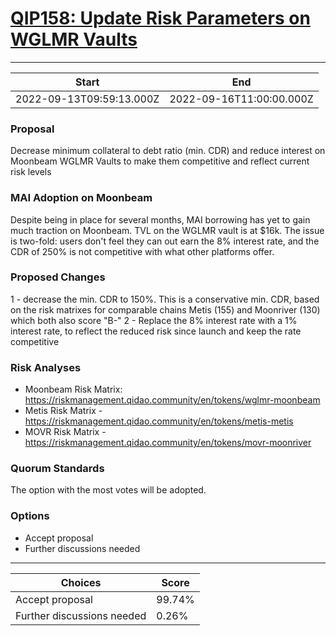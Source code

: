
# [QIP158: Update Risk Parameters on WGLMR Vaults](https://snapshot.org/#/qidao.eth/proposal/0xd334509ecd58e402615760b4d8056757823683e884230be670e54d525af1b11a)

---
| Start | End |
| --- | --- |
| 2022-09-13T09:59:13.000Z | 2022-09-16T11:00:00.000Z |


### Proposal

Decrease minimum collateral to debt ratio (min. CDR) and reduce interest on Moonbeam WGLMR Vaults to make them competitive and reflect current risk levels

### MAI Adoption on Moonbeam

Despite being in place for several months, MAI borrowing has yet to gain much traction on Moonbeam. TVL on the WGLMR vault is at $16k. The issue is two-fold: users don't feel they can out earn the 8% interest rate, and the CDR of 250% is not competitive with what other platforms offer.

### Proposed Changes

1 - decrease the min. CDR to 150%. This is a conservative min. CDR, based on the risk matrixes for comparable chains Metis (155) and Moonriver (130) which both also score "B-"
2 - Replace the 8% interest rate with a 1% interest rate, to reflect the reduced risk since launch and keep the rate competitive

### Risk Analyses

* Moonbeam Risk Matrix: https://riskmanagement.qidao.community/en/tokens/wglmr-moonbeam
* Metis Risk Matrix - https://riskmanagement.qidao.community/en/tokens/metis-metis
* MOVR Risk Matrix - https://riskmanagement.qidao.community/en/tokens/movr-moonriver

### Quorum Standards

The option with the most votes will be adopted.

### Options

* Accept proposal
* Further discussions needed

---
| Choices | Score |
| --- | --- |
| Accept proposal | 99.74% |
| Further discussions needed | 0.26% |

